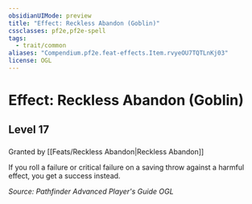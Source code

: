 ```yaml
---
obsidianUIMode: preview
title: "Effect: Reckless Abandon (Goblin)"
cssclasses: pf2e,pf2e-spell
tags:
  - trait/common
aliases: "Compendium.pf2e.feat-effects.Item.rvyeOU7TQTLnKj03"
license: OGL
---
```

# Effect: Reckless Abandon (Goblin)
## Level 17
### 






Granted by [[Feats/Reckless Abandon|Reckless Abandon]]

If you roll a failure or critical failure on a saving throw against a harmful effect, you get a success instead.

*Source: Pathfinder Advanced Player's Guide*
*OGL*